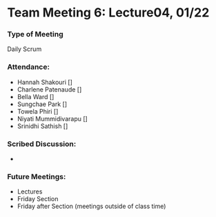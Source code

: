 # Team Meeting 6: Lecture04, 01/22

### Type of Meeting
Daily Scrum

### Attendance: 
* Hannah Shakouri []
* Charlene Patenaude []
* Bella Ward []
* Sungchae Park []
* Towela Phiri []
* Niyati Mummidivarapu []
* Srinidhi Sathish []


### Scribed Discussion:
* 


### Future Meetings:
* Lectures
* Friday Section
* Friday after Section (meetings outside of class time)
